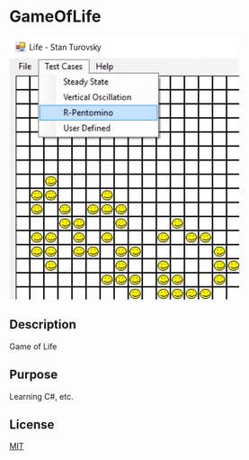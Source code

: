 # GameOfLife

![screenshot](https://raw.githubusercontent.com/StanTsky/GameOfLife/main/ExampleRun.png)

## Description
Game of Life

## Purpose
Learning C#, etc.

## License
[MIT](https://choosealicense.com/licenses/mit/)
